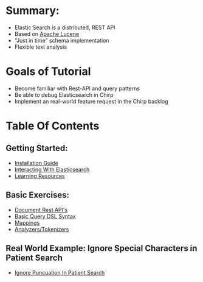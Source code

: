# Summary:

- Elastic Search is a distributed, REST API
- Based on [Apache Lucene](http://lucene.apache.org/)
- "Just in time" schema implementation
- Flexible text analysis

# Goals of Tutorial
- Become familiar with Rest-API and query patterns
- Be able to debug Elasticsearch in Chirp
- Implement an real-world feature request in the Chirp backlog

# Table Of Contents

## Getting Started:
  - [Installation Guide](getting_started/installation.md)
  - [Interacting With Elasticsearch](getting_started/interactions.md)
  - [Learning Resources](getting_started/resources.md)

## Basic Exercises:
  - [Document Rest API's](basic_exercises/our_first_index.md)
  - [Basic Query DSL Syntax](basic_exercises/query_syntax.md)
  - [Mappings](basic_exercises/mappings.md)
  - [Analyzers/Tokenizers](basic_exercises/analyzers.md)

## Real World Example: Ignore Special Characters in Patient Search
  - [Ignore Puncuation In Patient Search](ignore_punctuation_in_patient_search.md)
